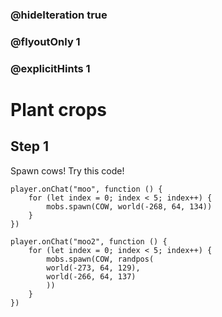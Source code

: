 ### @hideIteration true 
### @flyoutOnly 1
### @explicitHints 1

# Plant crops
## Step 1
Spawn cows! Try this code!


```template
player.onChat("moo", function () {
    for (let index = 0; index < 5; index++) {
        mobs.spawn(COW, world(-268, 64, 134))
    }
})

player.onChat("moo2", function () {
    for (let index = 0; index < 5; index++) {
        mobs.spawn(COW, randpos(
        world(-273, 64, 129),
        world(-266, 64, 137)
        ))
    }
})
```